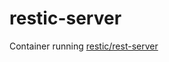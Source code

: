 # restic-server

Container running [restic/rest-server](https://hub.docker.com/r/restic/rest-server)

